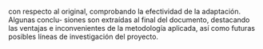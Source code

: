 con respecto al original, comprobando la efectividad de la adaptación. Algunas conclu-
siones son extraídas al final del documento, destacando las ventajas e inconvenientes de
la metodología aplicada, así como futuras posibles líneas de investigación del proyecto.